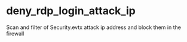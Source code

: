 # deny_rdp_login_attack_ip
Scan and filter of Security.evtx attack ip address and block them in the firewall
